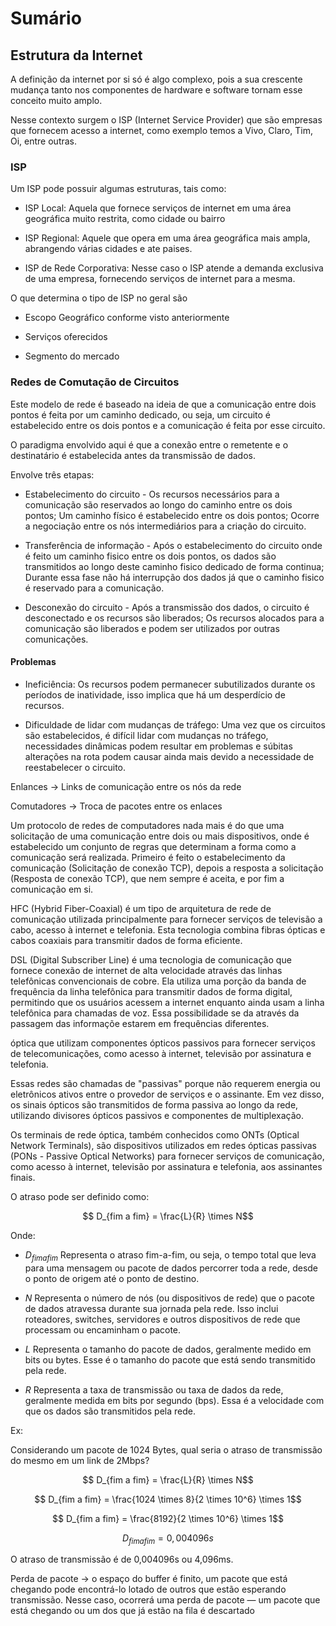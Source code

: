 # Sumário

## Estrutura da Internet

A definição da internet por si só é algo complexo, pois a sua crescente mudança tanto nos componentes de hardware e software tornam esse conceito muito amplo.

Nesse contexto surgem o ISP (Internet Service Provider) que são empresas que fornecem acesso a internet, como exemplo temos a Vivo, Claro, Tim, Oi, entre outras.

### ISP

Um ISP pode possuir algumas estruturas, tais como: 

- ISP Local: Aquela que fornece serviços de internet em uma área geográfica muito restrita, como cidade ou bairro

- ISP Regional: Aquele que opera em uma área geográfica mais ampla, abrangendo várias cidades e ate paises. 

- ISP de Rede Corporativa: Nesse caso o ISP atende a demanda exclusiva de uma empresa, fornecendo serviços de internet para a mesma.

O que determina o tipo de ISP no geral são

- Escopo Geográfico conforme visto anteriormente

- Serviços oferecidos

- Segmento do mercado 

### Redes de Comutação de Circuitos

Este modelo de rede é baseado na ideia de que a comunicação entre dois pontos é feita por um caminho dedicado, ou seja, um circuito é estabelecido entre os dois pontos e a comunicação é feita por esse circuito.

O paradigma envolvido aqui é que a conexão entre o remetente e o destinatário é estabelecida antes da transmissão de dados.

Envolve três etapas:

- Estabelecimento do circuito - Os recursos necessários para a comunicação são reservados ao longo do caminho entre os dois pontos; Um caminho físico é estabelecido entre os dois pontos; Ocorre a negociação entre os nós intermediários para a criação do circuito.

- Transferência de informação - Após o estabelecimento do circuito onde é feito um caminho fisico entre os dois pontos, os dados são transmitidos ao longo deste caminho fisico dedicado de forma continua; Durante essa fase não há interrupção dos dados já que o caminho fisico é reservado para a comunicação.

- Desconexão do circuito - Após a transmissão dos dados, o circuito é desconectado e os recursos são liberados; Os recursos alocados para a comunicação são liberados e podem ser utilizados por outras comunicações.

#### Problemas

- Ineficiência: Os recursos podem permanecer subutilizados durante os períodos de inatividade, isso implica que há um desperdício de recursos.

- Dificuldade de lidar com mudanças de tráfego: Uma vez que os circuitos são estabelecidos, é difícil lidar com mudanças no tráfego, necessidades dinâmicas podem resultar em problemas e súbitas alterações na rota podem causar ainda mais devido a necessidade de reestabelecer o circuito.

Enlances -> Links de comunicação entre os nós da rede

Comutadores -> Troca de pacotes entre os enlaces

Um protocolo de redes de computadores nada mais é do que uma solicitação de uma comunicação entre dois ou mais dispositivos, onde é estabelecido um conjunto de regras que determinam a forma como a comunicação será realizada. Primeiro é feito o estabelecimento da comunicação (Solicitação de conexão TCP), depois a resposta a solicitação (Resposta de conexão TCP), que nem sempre é aceita, e por fim a comunicação em si.

HFC (Hybrid Fiber-Coaxial) é um tipo de arquitetura de rede de comunicação utilizada principalmente para fornecer serviços de televisão a cabo, acesso à internet e telefonia. Esta tecnologia combina fibras ópticas e cabos coaxiais para transmitir dados de forma eficiente.

DSL (Digital Subscriber Line) é uma tecnologia de comunicação que fornece conexão de internet de alta velocidade através das linhas telefônicas convencionais de cobre. Ela utiliza uma porção da banda de frequência da linha telefônica para transmitir dados de forma digital, permitindo que os usuários acessem a internet enquanto ainda usam a linha telefônica para chamadas de voz. Essa possibilidade se da através da passagem das informaçõe estarem em frequências diferentes.

óptica que utilizam componentes ópticos passivos para fornecer serviços de telecomunicações, como acesso à internet, televisão por assinatura e telefonia.

Essas redes são chamadas de "passivas" porque não requerem energia ou eletrônicos ativos entre o provedor de serviços e o assinante. Em vez disso, os sinais ópticos são transmitidos de forma passiva ao longo da rede, utilizando divisores ópticos passivos e componentes de multiplexação.


Os terminais de rede óptica, também conhecidos como ONTs (Optical Network Terminals), são dispositivos utilizados em redes ópticas passivas (PONs - Passive Optical Networks) para fornecer serviços de comunicação, como acesso à internet, televisão por assinatura e telefonia, aos assinantes finais.

O atraso pode ser definido como:

$$ D_{fim a fim} = \frac{L}{R} \times N$$

Onde:

- $D_{fim a fim}$ Representa o atraso fim-a-fim, ou seja, o tempo total que leva para uma mensagem ou pacote de dados percorrer toda a rede, desde o ponto de origem até o ponto de destino.

- $N$ Representa o número de nós (ou dispositivos de rede) que o pacote de dados atravessa durante sua jornada pela rede. Isso inclui roteadores, switches, servidores e outros dispositivos de rede que processam ou encaminham o pacote.

- $L$ Representa o tamanho do pacote de dados, geralmente medido em bits ou bytes. Esse é o tamanho do pacote que está sendo transmitido pela rede.

- $R$  Representa a taxa de transmissão ou taxa de dados da rede, geralmente medida em bits por segundo (bps). Essa é a velocidade com que os dados são transmitidos pela rede.

Ex:

Considerando um pacote de 1024 Bytes, qual seria o atraso de transmissão do
mesmo em um link de 2Mbps?

$$ D_{fim a fim} = \frac{L}{R} \times N$$

$$ D_{fim a fim} = \frac{1024 \times 8}{2 \times 10^6} \times 1$$

$$ D_{fim a fim} = \frac{8192}{2 \times 10^6} \times 1$$

$$ D_{fim a fim} = 0,004096s$$

O atraso de transmissão é de 0,004096s ou 4,096ms.

Perda de pacote -> o espaço do buffer é finito, um pacote que está chegando pode encontrá-lo
lotado de outros que estão esperando transmissão. Nesse caso, ocorrerá uma perda de pacote — um pacote que
está chegando ou um dos que já estão na fila é descartado

